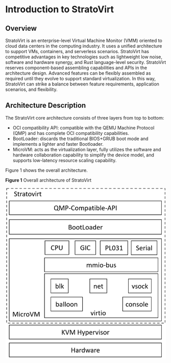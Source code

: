 # Introduction to StratoVirt


## Overview

StratoVirt is an enterprise-level Virtual Machine Monitor (VMM) oriented to cloud data centers in the computing industry. It uses a unified architecture to support VMs, containers, and serverless scenarios. StratoVirt has competitive advantages in key technologies such as lightweight low noise, software and hardware synergy, and Rust language-level security.
StratoVirt reserves component-based assembling capabilities and APIs in the architecture design. Advanced features can be flexibly assembled as required until they evolve to support standard virtualization. In this way, StratoVirt can strike a balance between feature requirements, application scenarios, and flexibility.



## Architecture Description

The StratoVirt core architecture consists of three layers from top to bottom:

- OCI compatibility API: compatible with the QEMU Machine Protocol (QMP) and has complete OCI compatibility capabilities.
- BootLoader: discards the traditional BIOS+GRUB boot mode and implements a lighter and faster Bootloader.
- MicroVM: acts as the virtualization layer, fully utilizes the software and hardware collaboration capability to simplify the device model, and supports low-latency resource scaling capability.

Figure 1 shows the overall architecture.

**Figure 1** Overall architecture of StratoVirt

![](./figures/StratoVirt_architecture.png)
